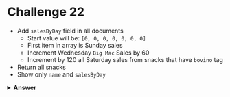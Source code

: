 # Challenge 22
- Add `salesByDay` field in all documents
  - Start value will be: `[0, 0, 0, 0, 0, 0, 0]`
  - First item in array is Sunday sales
  - Increment Wednesday `Big Mac` Sales by 60
  - Increment by 120 all Saturday sales from snacks that have `bovino` tag
- Return all snacks
- Show only `name` and `salesByDay`

<details>
  <summary><strong>Answer</strong></summary>

  ```js
  db.produtos
    .updateMany({}, { $set: { vendasPorDia: [0, 0, 0, 0, 0, 0, 0] } });

  db.produtos
    .updateOne({ nome: "Big Mac" }, { $inc: { "vendasPorDia.3": 60 } });
    
  db.produtos
    .updateMany({ tags: "bovino" }, { $inc: { "vendasPorDia.6": 120 } });
    
  db.produtos
    .find({}, { _id: 0, nome: 1, vendasPorDia: 1 });
  ```
</details>